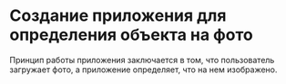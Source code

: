 # Создание приложения для определения объекта на фото
Принцип работы приложения заключается в том, что пользователь загружает фото, а приложение определяет, что на нем изображено.
